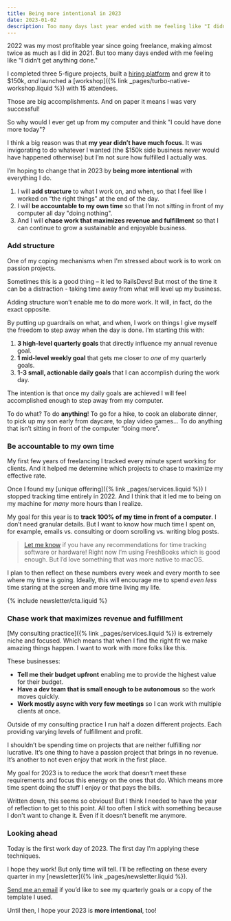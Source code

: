 ```yaml
---
title: Being more intentional in 2023
date: 2023-01-02
description: Too many days last year ended with me feeling like "I didn’t get anything done." Here's how I'm hoping to fix that in 2023.
---
```


2022 was my most profitable year since going freelance, making almost twice as much as I did in 2021. But too many days ended with me feeling like "I didn’t get anything done."

I completed three 5-figure projects, built a [hiring platform](https://railsdevs.com) and grew it to $150k, _and_ launched a [workshop]({% link _pages/turbo-native-workshop.liquid %}) with 15 attendees.

Those are big accomplishments. And on paper it means I was very successful!

So why would I ever get up from my computer and think "I could have done more today"?

I think a big reason was that **my year didn’t have much focus**. It was invigorating to do whatever I wanted (the $150k side business never would have happened otherwise) but I’m not sure how fulfilled I actually was.

I’m hoping to change that in 2023 by **being more intentional** with everything I do.

1. I will **add structure** to what I work on, and when, so that I feel like I worked on “the right things” at the end of the day.
2. I will **be accountable to my own time** so that I’m not sitting in front of my computer all day "doing nothing".
3. And I will **chase work that maximizes revenue and fulfillment** so that I can continue to grow a sustainable and enjoyable business.

### Add structure

One of my coping mechanisms when I'm stressed about work is to work on passion projects.

Sometimes this is a good thing – it led to RailsDevs! But most of the time it can be a distraction - taking time away from what will level up my business.

Adding structure won’t enable me to do more work. It will, in fact, do the exact opposite.

By putting up guardrails on what, and when, I work on things I give myself the freedom to step away when the day is done. I’m starting this with:

1. **3 high-level quarterly goals** that directly influence my annual revenue goal.
2. **1 mid-level weekly goal** that gets me closer to _one_ of my quarterly goals.
3. **1-3 small, actionable daily goals** that I can accomplish during the work day.

The intention is that once my daily goals are achieved I will feel accomplished enough to step away from my computer.

To do what? To do **anything**! To go for a hike, to cook an elaborate dinner, to pick up my son early from daycare, to play video games... To do anything that isn’t sitting in front of the computer “doing more”.

### Be accountable to my own time

My first few years of freelancing I tracked every minute spent working for clients. And it helped me determine which projects to chase to maximize my effective rate.

Once I found my [unique offering]({% link _pages/services.liquid %}) I stopped tracking time entirely in 2022. And I think that it led me to being on my machine for _many_ more hours than I realize.

My goal for this year is to **track 100% of my time in front of a computer**. I don’t need granular details. But I want to know how much time I spent on, for example, emails vs. consulting or doom scrolling vs. writing blog posts.

> [Let me know](mailto:joe@masilotti.com) if you have any recommendations for time tracking software or hardware! Right now I’m using FreshBooks which is good enough. But I’d love something that was more native to macOS.

I plan to then reflect on these numbers every week and every month to see where my time is going. Ideally, this will encourage me to spend _even less_ time staring at the screen and more time living my life.

{% include newsletter/cta.liquid %}

### Chase work that maximizes revenue and fulfillment

[My consulting practice]({% link _pages/services.liquid %}) is extremely niche and focused. Which means that when I find the right fit we make amazing things happen. I want to work with more folks like this.

These businesses:

- **Tell me their budget upfront** enabling me to provide the highest value for their budget.
- **Have a dev team that is small enough to be autonomous** so the work moves quickly.
- **Work mostly async with very few meetings** so I can work with multiple clients at once.

Outside of my consulting practice I run half a dozen different projects. Each providing varying levels of fulfillment and profit.

I shouldn’t be spending time on projects that are neither fulfilling _nor_ lucrative. It’s one thing to have a passion project that brings in no revenue. It’s another to not even enjoy that work in the first place.

My goal for 2023 is to reduce the work that doesn’t meet these requirements and focus this energy on the ones that do. Which means more time spent doing the stuff I enjoy or that pays the bills.

Written down, this seems so obvious! But I think I needed to have the year of reflection to get to this point. All too often I stick with something because I don't want to change it. Even if it doesn’t benefit me anymore.

### Looking ahead

Today is the first work day of 2023. The first day I’m applying these techniques.

I hope they work! But only time will tell. I’ll be reflecting on these every quarter in my [newsletter]({% link _pages/newsletter.liquid %}).

[Send me an email](mailto:joe@masilotti.com) if you’d like to see my quarterly goals or a copy of the template I used.

Until then, I hope your 2023 is **more intentional**, too!

